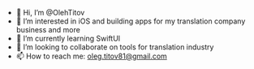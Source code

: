 - 👋 Hi, I’m @OlehTitov
- 👀 I’m interested in iOS and building apps for my translation company business and more
- 🌱 I’m currently learning SwiftUI
- 💞️ I’m looking to collaborate on tools for translation industry
- 📫 How to reach me: oleg.titov81@gmail.com

<!---
OlehTitov/OlehTitov is a ✨ special ✨ repository because its `README.md` (this file) appears on your GitHub profile.
You can click the Preview link to take a look at your changes.
--->
